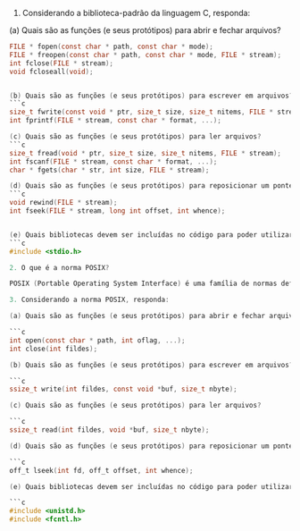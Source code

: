1. Considerando a biblioteca-padrão da linguagem C, responda:

(a) Quais são as funções (e seus protótipos) para abrir e fechar arquivos?
```c
FILE * fopen(const char * path, const char * mode);
FILE * freopen(const char * path, const char * mode, FILE * stream);
int fclose(FILE * stream);
void fcloseall(void);


(b) Quais são as funções (e seus protótipos) para escrever em arquivos?
```c
size_t fwrite(const void * ptr, size_t size, size_t nitems, FILE * stream);
int fprintf(FILE * stream, const char * format, ...);

(c) Quais são as funções (e seus protótipos) para ler arquivos?
```c
size_t fread(void * ptr, size_t size, size_t nitems, FILE * stream);
int fscanf(FILE * stream, const char * format, ...);
char * fgets(char * str, int size, FILE * stream);

(d) Quais são as funções (e seus protótipos) para reposicionar um ponteiro para arquivo?
```c
void rewind(FILE * stream);
int fseek(FILE * stream, long int offset, int whence);


(e) Quais bibliotecas devem ser incluídas no código para poder utilizar as funções acima?
```c
#include <stdio.h>

2. O que é a norma POSIX?

POSIX (Portable Operating System Interface) é uma família de normas definidas pelo IEEE para manter compatibilidade entre sistemas operacionais (IEEE 1003). Tem como objetivo garantir a portabilidade do código-fonte de um programa a partir de um sistema operacional que atenda às normas POSIX para outro sistema POSIX, desta forma as regras atuam como um interface entre sistemas operacionais distintos, enfim, de modo coloquial "programar somente uma vez, com implementação em qualquer sistema operacional".

3. Considerando a norma POSIX, responda:

(a) Quais são as funções (e seus protótipos) para abrir e fechar arquivos?

```c
int open(const char * path, int oflag, ...);
int close(int fildes);

(b) Quais são as funções (e seus protótipos) para escrever em arquivos?

```c
ssize_t write(int fildes, const void *buf, size_t nbyte);

(c) Quais são as funções (e seus protótipos) para ler arquivos?

```c
ssize_t read(int fildes, void *buf, size_t nbyte);

(d) Quais são as funções (e seus protótipos) para reposicionar um ponteiro para arquivo?

```c
off_t lseek(int fd, off_t offset, int whence);

(e) Quais bibliotecas devem ser incluídas no código para poder utilizar as funções acima?

```c
#include <unistd.h>
#include <fcntl.h>
